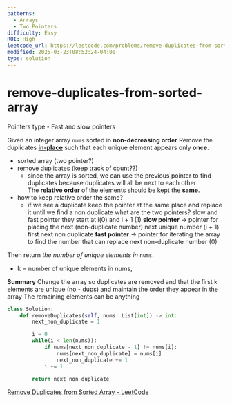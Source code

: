 ```yaml
---
patterns:
  - Arrays
  - Two Pointers
difficulty: Easy
ROI: High
leetcode_url: https://leetcode.com/problems/remove-duplicates-from-sorted-array/
modified: 2025-03-23T08:52:24-04:00
type: solution
---
```


# remove-duplicates-from-sorted-array

Pointers type - Fast and slow pointers

Given an integer array `nums` sorted in **non-decreasing order** 
Remove the duplicates [**in-place**](https://en.wikipedia.org/wiki/In-place_algorithm) such that each unique element appears only **once**.
- sorted array (two pointer?)
- remove duplicates (keep track of count??)
	- since the array is sorted, we can use the previous pointer to find duplicates because duplicates will all be next to each other
The **relative order** of the elements should be kept the **same**.
- how to keep relative order the same?
	- if we see a duplicate keep the pointer at the same place and replace it until we find a non duplicate
what are the two pointers? slow and fast pointer
they start at i(0) and i + 1  (1)
**slow pointer** -> pointer for placing the next (non-duplicate number) next unique number (i + 1)
	first next non duplicate
**fast pointer** -> pointer for iterating the array to find the number that can replace next non-duplicate number (0)

			
Then return _the number of unique elements in_ `nums`.
- k = number of unique elements in nums, 

**Summary**
Change the array so duplicates are removed and that the first k elements are unique (no - dups) and maintain the order they appear in the array
The remaining elements can be anything

```python
class Solution:
    def removeDuplicates(self, nums: List[int]) -> int:
        next_non_duplicate = 1

        i = 0
        while(i < len(nums)):
            if nums[next_non_duplicate - 1] != nums[i]:
                nums[next_non_duplicate] = nums[i]
                next_non_duplicate += 1
            i += 1

        return next_non_duplicate
```
[Remove Duplicates from Sorted Array - LeetCode](https://leetcode.com/problems/remove-duplicates-from-sorted-array/submissions/1141600456/)

